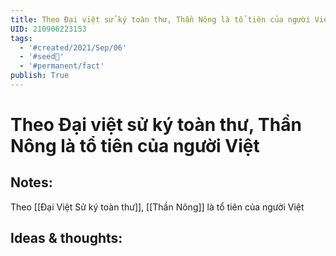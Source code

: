 ```yaml
---
title: Theo Đại việt sử ký toàn thư, Thần Nông là tổ tiên của người Việt
UID: 210906223153
tags:
  - '#created/2021/Sep/06'
  - '#seed🥜'
  - '#permanent/fact'
publish: True
---
```

# Theo Đại việt sử ký toàn thư, Thần Nông là tổ tiên của người Việt

## Notes:
Theo [[Đại Việt Sử ký toàn thư]], [[Thần Nông]] là tổ tiên của người Việt

## Ideas & thoughts:
